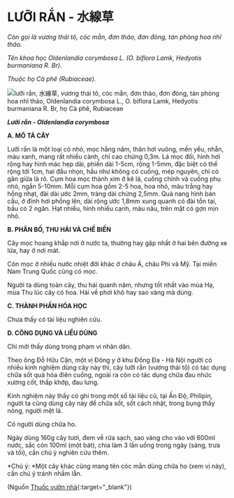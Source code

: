 # LƯỠI RẮN - 水線草

*Còn gọi là vương thái tô, cóc mẳn, đơn thảo, đơn đòng, tán phòng hoa nhĩ thảo.*

*Tên khoa học Oldenlandia corymbosa L. (O. biflora Lamk, Hedyotis burmaniana R. Br).*

*Thuộc họ Cà phê (Rubiaceae).*

![lưỡi rắn, 水線草, vương thái tô, cóc mẳn, đơn thảo, đơn đòng, tán phòng hoa nhĩ thảo, Oldenlandia corymbosa L., O. biflora Lamk, Hedyotis burmaniana R. Br, họ Cà phê, Rubiaceae](/imgs/caythuoc/dtl/luoi-ran.jpg)

***Lưỡi rắn - Oldenlandia corymbosa***

**A. MÔ TẢ CÂY**

Lưỡi rắn là một loại cỏ nhỏ, mọc hằng năm, thân hơi vuông, mền yếu, nhẵn, màu xanh, mang rất nhiều cành, chỉ cao chừng 0,3m. Lá mọc đối, hình hơi rộng hay hình mác hẹp dài, phiến dài 1-5cm, rộng 1-5mm, đặc biệt có thể rộng tới 1cm, hai đầu nhọn, hầu như không có cuống, mép nguyên, chỉ có gân giữa là rõ. Cụm hoa mọc thành xim ở kẽ lá, cuống chính và cuống phụ nhỏ, ngắn 5-10mm. Mỗi cụm hoa gồm 2-5 hoa, hoa nhỏ, màu trắng hay hồng nhạt, đài dài ước 2mm, tràng dài chừng 2,5mm. Quả nang hình bán cầu, ở đỉnh hơi phồng lên, dài rộng ước 1,8mm xung quanh có đài tồn tại, bầu có 2 ngăn. Hạt nhiều, hình nhiều cạnh, màu nâu, trên mặt có gợn mịn nhỏ.

**B. PHÂN BỐ, THU HÁI VÀ CHẾ BIẾN**

Cây mọc hoang khắp nơi ở nước ta, thường hay gặp nhất ở hai bên đường xe lửa, hay ở nơi mát.

Còn mọc ở nhiều nước nhiệt đới khác ở châu Á, châu Phi và Mỹ. Tại miền Nam Trung Quốc cũng có mọc.

Người ta dùng toàn cây, thu hái quanh năm, nhưng tốt nhất vào mùa Hạ, mùa Thu lúc cây có hoa. Hái về phơi khô hay sao vàng mà dùng.

**C. THÀNH PHẦN HÓA HỌC**

Chưa thấy có tài liệu nghiên cứu.

**D. CÔNG DỤNG VÀ LIỀU DÙNG**

Chỉ mới thấy dùng trong phạm vi nhân dân.

Theo ông Đỗ Hữu Cận, một vị Đông y ở khu Đống Đa - Hà Nội người có nhiều kinh nghiệm dùng cây này thì, cây lưỡi rắn (vương thái tô) có tác dụng chữa sốt quá hóa điên cuồng, ngoài ra còn có tác dụng chữa đau nhức xương cốt, thấp khớp, đau lưng.

Kinh nghiệm này thấy có ghi trong một số tài liệu cũ, tại Ấn Độ, Philipin, người ta cũng dùng cây này để chữa sốt, sốt cách nhật, trong bụng thấy nóng, người mệt lả.

Có người dùng chữa ho.

Ngày dùng 160g cây tươi, đem về rửa sạch, sao vàng cho vào với 600ml nước, sắc còn 100ml (một bát), chia làm 3 lần uống trong ngày (sáng, trưa và tối), cần chú ý nghiên cứu thêm.

*Chú ý: *Một cây khác cũng mang tên cóc mẳn dùng chữa ho (xem vị này), cần chú ý tránh nhầm lẫn.


(Nguồn [Thuốc vườn nhà](http://thuocvuonnha.com){:target="_blank"})
